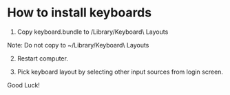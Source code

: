 # How to install keyboards

1. Copy keyboard.bundle to /Library/Keyboard\ Layouts

Note: Do not copy to ~/Library/Keyboard\ Layouts

2. Restart computer.

3. Pick keyboard layout by selecting other input sources from login screen.



Good Luck!

